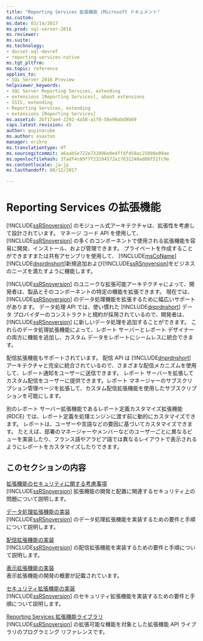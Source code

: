 ```yaml
---
title: "Reporting Services 拡張機能 |Microsoft ドキュメント"
ms.custom: 
ms.date: 03/14/2017
ms.prod: sql-server-2016
ms.reviewer: 
ms.suite: 
ms.technology:
- docset-sql-devref
- reporting-services-native
ms.tgt_pltfrm: 
ms.topic: reference
applies_to:
- SQL Server 2016 Preview
helpviewer_keywords:
- SQL Server Reporting Services, extending
- extensions [Reporting Services], about extensions
- SSIS, extending
- Reporting Services, extending
- extensions [Reporting Services]
ms.assetid: 2bf17ae4-2292-4a58-a1f0-56e99abd9b69
caps.latest.revision: 45
author: guyinacube
ms.author: asaxton
manager: erikre
ms.translationtype: HT
ms.sourcegitcommit: a6aab5e722e732096e9e4ffdf458ac25088e09ae
ms.openlocfilehash: 37adf4c09f7f23294572a17631240ad88f51fc9e
ms.contentlocale: ja-jp
ms.lasthandoff: 08/12/2017

---
```

# <a name="reporting-services-extensions"></a>Reporting Services の拡張機能
  [!INCLUDE[ssRSnoversion](../../includes/ssrsnoversion-md.md)] のモジュール式アーキテクチャは、拡張性を考慮して設計されています。 マネージ コード API を使用して、[!INCLUDE[ssRSnoversion](../../includes/ssrsnoversion-md.md)] の多くのコンポーネントで使用される拡張機能を容易に開発、インストール、および管理できます。 プライベートを作成することができますまたは共有アセンブリを使用して、 [!INCLUDE[msCoName](../../includes/msconame-md.md)] [!INCLUDE[dnprdnshort](../../includes/dnprdnshort-md.md)]新規追加および[!INCLUDE[ssRSnoversion](../../includes/ssrsnoversion-md.md)]をビジネスのニーズを満たすように機能します。  
  
 [!INCLUDE[ssRSnoversion](../../includes/ssrsnoversion-md.md)] のユニークな拡張可能アーキテクチャによって、開発者は、製品とそのコンポーネントの特定の機能を拡張できます。 現在では、[!INCLUDE[ssRSnoversion](../../includes/ssrsnoversion-md.md)] のデータ処理機能を拡張するために幅広いサポートがあります。 データ処理 API では、使い慣れた [!INCLUDE[dnprdnshort](../../includes/dnprdnshort-md.md)] データ プロバイダーのコンストラクトと規約が採用されているので、開発者は、[!INCLUDE[ssRSnoversion](../../includes/ssrsnoversion-md.md)] に新しいデータ処理を追加することができます。 これらのデータ処理拡張機能によって、レポート サーバーとレポート デザイナーの両方に機能を追加し、カスタム データをレポートにシームレスに統合できます。  
  
 配信拡張機能もサポートされています。 配信 API は [!INCLUDE[dnprdnshort](../../includes/dnprdnshort-md.md)] アーキテクチャと完全に統合されているので、さまざまな配信メカニズムを使用して、レポート通知をユーザーに送信できます。 レポート サーバーを拡張してカスタム配信をユーザーに提供できます。レポート マネージャーのサブスクリプション管理ページを拡張して、カスタム配信拡張機能を使用したサブスクリプションを可能にします。  
  
 別のレポート サーバー拡張機能であるレポート定義カスタマイズ拡張機能 (RDCE) では、レポート定義を処理エンジンに渡す前に動的にカスタマイズできます。 レポートは、ユーザーや言語などの要因に基づいてカスタマイズできます。 たとえば、部署のマネージャーやメンバーなどのユーザーごとに異なるビューを実装したり、フランス語やアラビア語では異なるレイアウトで表示されるようにレポートをカスタマイズしたりできます。  
  
## <a name="in-this-section"></a>このセクションの内容  
 [拡張機能のセキュリティに関する考慮事項](../../reporting-services/extensions/security-considerations-for-extensions.md)  
 [!INCLUDE[ssRSnoversion](../../includes/ssrsnoversion-md.md)] 拡張機能の開発と配置に関連するセキュリティ上の問題について説明します。  
  
 [データ処理拡張機能の実装](../../reporting-services/extensions/data-processing/implementing-a-data-processing-extension.md)  
 [!INCLUDE[ssRSnoversion](../../includes/ssrsnoversion-md.md)] のデータ処理拡張機能を実装するための要件と手順について説明します。  
  
 [配信拡張機能の実装](../../reporting-services/extensions/delivery-extension/implementing-a-delivery-extension.md)  
 [!INCLUDE[ssRSnoversion](../../includes/ssrsnoversion-md.md)] の配信拡張機能を実装するための要件と手順について説明します。  
  
 [表示拡張機能の実装](../../reporting-services/extensions/rendering-extension/implementing-a-rendering-extension.md)  
 表示拡張機能の開発の概要が記載されています。  
  
 [セキュリティ拡張機能の実装](../../reporting-services/extensions/security-extension/implementing-a-security-extension.md)  
 [!INCLUDE[ssRSnoversion](../../includes/ssrsnoversion-md.md)] のセキュリティ拡張機能を実装するための要件と手順について説明します。  
  
 [Reporting Services 拡張機能ライブラリ](../../reporting-services/extensions/reporting-services-extension-library.md)  
 [!INCLUDE[ssRSnoversion](../../includes/ssrsnoversion-md.md)] の拡張可能な機能を対象とした拡張機能 API ライブラリのプログラミング リファレンスです。  
  
  
